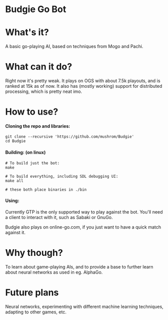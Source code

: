 Budgie Go Bot
=============

# What's it?
A basic go-playing AI, based on techniques from Mogo and Pachi.

# What can it do?
Right now it's pretty weak. It plays on OGS with about 7.5k
playouts, and is ranked at 15k as of now. It also has (mostly working)
support for distributed processing, which is pretty neat imo.

# How to use?
#### Cloning the repo and libraries:
    git clone --recursive 'https://github.com/mushrom/Budgie'
	cd Budgie

#### Building: (on linux)
    # To build just the bot:
	make

	# To build everything, including SDL debugging UI:
	make all

	# these both place binaries in ./bin

#### Using:
Currently GTP is the only supported way to play against the bot. You'll need
a client to interact with it, such as Sabaki or GnuGo.

Budgie also plays on online-go.com, if you just want to have a quick match
against it.

# Why though?
To learn about game-playing AIs, and to provide a base to further learn about
neural networks as used in eg. AlphaGo.

# Future plans
Neural networks, experimenting with different machine learning techniques,
adapting to other games, etc.
